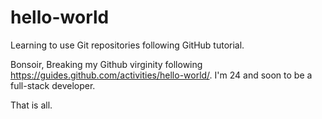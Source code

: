 # hello-world
Learning to use Git repositories following GitHub tutorial.

Bonsoir,
Breaking my Github virginity following https://guides.github.com/activities/hello-world/.
I'm 24 and soon to be a full-stack developer.

That is all.
